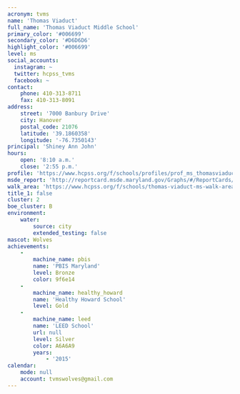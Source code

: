 ```yaml
---
acronym: tvms
name: 'Thomas Viaduct'
full_name: 'Thomas Viaduct Middle School'
primary_color: '#006699'
secondary_color: '#D6D6D6'
highlight_color: '#006699'
level: ms
social_accounts:
  instagram: ~
  twitter: hcpss_tvms
  facebook: ~
contact:
    phone: 410-313-8711
    fax: 410-313-8091
address:
    street: '7000 Banbury Drive'
    city: Hanover
    postal_code: 21076
    latitude: '39.1860358'
    longitude: '-76.7350143'
principal: 'Shiney Ann John'
hours:
    open: '8:10 a.m.'
    close: '2:55 p.m.'
profile: 'https://www.hcpss.org/f/schools/profiles/prof_ms_thomasviaduct.pdf'
msde_report: 'http://reportcard.msde.maryland.gov/Graphs/#/ReportCards/ReportCardSchool/1//1/13/0110/'
walk_area: 'https://www.hcpss.org/f/schools/thomas-viaduct-ms-walk-area.pdf'
title_1: false
cluster: 2
boe_cluster: B
environment:
    water:
        source: city
        extended_testing: false
mascot: Wolves
achievements:
    -
        machine_name: pbis
        name: 'PBIS Maryland'
        level: Bronze
        color: 9f6e14
    -
        machine_name: healthy_howard
        name: 'Healthy Howard School'
        level: Gold
    -
        machine_name: leed
        name: 'LEED School'
        url: null
        level: Silver
        color: A6A6A9
        years:
            - '2015'
calendar:
    mode: null
    account: tvmswolves@gmail.com
---
```

